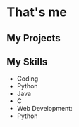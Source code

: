 # That's me


## My Projects

<!--
**justusdecker/justusdecker** is a ✨ _special_ ✨ repository because its `README.md` (this file) appears on your GitHub profile.

Here are some ideas to get you started:

- 🔭 I’m currently working on ...
- 🌱 I’m currently learning ...
- 👯 I’m looking to collaborate on ...
- 🤔 I’m looking for help with ...
- 💬 Ask me about ...
- 📫 How to reach me: ...
- 😄 Pronouns: ...
- ⚡ Fun fact: ...
-->
## My Skills
<ul>
  <li>
    Coding
    <li>Python</li>
    <li>Java</li>
    <li>C</li>
    <li>Web Development:</li>
    <li>Python</li>
  </li>
  
</ul>
